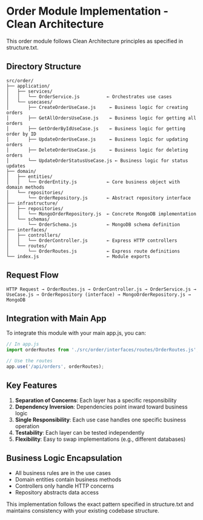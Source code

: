 # Order Module Implementation - Clean Architecture

This order module follows Clean Architecture principles as specified in structure.txt.

## Directory Structure

```
src/order/
├── application/
│   ├── services/
│   │   └── OrderService.js          ← Orchestrates use cases
│   └── usecases/
│       ├── CreateOrderUseCase.js     ← Business logic for creating orders
│       ├── GetAllOrdersUseCase.js    ← Business logic for getting all orders
│       ├── GetOrderByIdUseCase.js    ← Business logic for getting order by ID
│       ├── UpdateOrderUseCase.js     ← Business logic for updating orders
│       ├── DeleteOrderUseCase.js     ← Business logic for deleting orders
│       └── UpdateOrderStatusUseCase.js ← Business logic for status updates
├── domain/
│   ├── entities/
│   │   └── OrderEntity.js           ← Core business object with domain methods
│   └── repositories/
│       └── OrderRepository.js       ← Abstract repository interface
├── infrastructure/
│   ├── repositories/
│   │   └── MongoOrderRepository.js  ← Concrete MongoDB implementation
│   └── schemas/
│       └── OrderSchema.js           ← MongoDB schema definition
├── interfaces/
│   ├── controllers/
│   │   └── OrderController.js       ← Express HTTP controllers
│   └── routes/
│       └── OrderRoutes.js           ← Express route definitions
└── index.js                         ← Module exports
```

## Request Flow

```
HTTP Request → OrderRoutes.js → OrderController.js → OrderService.js → UseCase.js → OrderRepository (interface) → MongoOrderRepository.js → MongoDB
```

## Integration with Main App

To integrate this module with your main app.js, you can:

```javascript
// In app.js
import orderRoutes from './src/order/interfaces/routes/OrderRoutes.js';

// Use the routes
app.use('/api/orders', orderRoutes);
```

## Key Features

1. **Separation of Concerns**: Each layer has a specific responsibility
2. **Dependency Inversion**: Dependencies point inward toward business logic
3. **Single Responsibility**: Each use case handles one specific business operation
4. **Testability**: Each layer can be tested independently
5. **Flexibility**: Easy to swap implementations (e.g., different databases)

## Business Logic Encapsulation

- All business rules are in the use cases
- Domain entities contain business methods
- Controllers only handle HTTP concerns
- Repository abstracts data access

This implementation follows the exact pattern specified in structure.txt and maintains consistency with your existing codebase structure.
